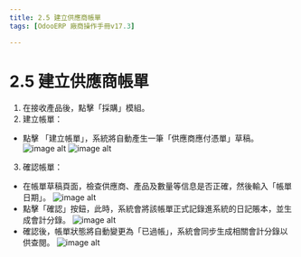 ```yaml
---
title: 2.5 建立供應商帳單
tags: [OdooERP 廠商操作手冊v17.3]

---
```


# 2.5 建立供應商帳單
1. 在接收產品後，點擊「採購」模組。
2. 建立帳單：
* 點擊 「建立帳單」，系統將自動產生一筆「供應商應付憑單」草稿。
![image alt](https://i.imgur.com/iIhFQm4.png)
![image alt](https://i.imgur.com/bO8ktmm.png)
3. 確認帳單：
* 在帳單草稿頁面，檢查供應商、產品及數量等信息是否正確，然後輸入「帳單日期」。
![image alt](https://i.imgur.com/h55U4hh.png)
* 點擊「確認」按鈕，此時，系統會將該帳單正式記錄進系統的日記賬本，並生成會計分錄。
![image alt](https://i.imgur.com/ZRG4hyQ.png)
* 確認後，帳單狀態將自動變更為「已過帳」，系統會同步生成相關會計分錄以供查閱。
![image alt](https://i.imgur.com/VZjICAL.png)